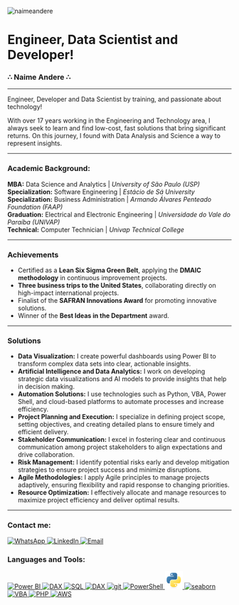 <p align="left"> <img src="https://komarev.com/ghpvc/?username=naimeandere&label=Profile%20views&color=0e75b6&style=flat" alt="naimeandere" /> </p>

# Engineer, Data Scientist and Developer!

<h3> ∴ Naime Andere ∴ </h3>

***
Engineer, Developer and Data Scientist by training, and passionate about technology! <br>

With over 17 years working in the Engineering and Technology area, I always seek to learn and find low-cost, fast solutions that bring significant returns. On this journey, I found with Data Analysis and Science a way to represent insights. <br>

***
### Academic Background: <br>
__MBA:__ Data Science and Analytics | *University of São Paulo (USP)* </br>
__Specialization:__ Software Engineering | *Estácio de Sá University* </br>
__Specialization:__ Business Administration | *Armando Álvares Penteado Foundation (FAAP)* </br>
__Graduation:__ Electrical and Electronic Engineering | *Universidade do Vale do Paraíba (UNIVAP)* </br>
__Technical:__ Computer Technician | *Univap Technical College* </br>





***
### Achievements

- Certified as a **Lean Six Sigma Green Belt**, applying the **DMAIC methodology** in continuous improvement projects.
- **Three business trips to the United States**, collaborating directly on high-impact international projects.
- Finalist of the **SAFRAN Innovations Award** for promoting innovative solutions.
- Winner of the **Best Ideas in the Department** award.

***
### Solutions
- **Data Visualization:** I create powerful dashboards using Power BI to transform complex data sets into clear, actionable insights.
- **Artificial Intelligence and Data Analytics:** I work on developing strategic data visualizations and AI models to provide insights that help in decision making.
- **Automation Solutions:** I use technologies such as Python, VBA, Power Shell, and cloud-based platforms to automate processes and increase efficiency.
- **Project Planning and Execution:** I specialize in defining project scope, setting objectives, and creating detailed plans to ensure timely and efficient delivery.
- **Stakeholder Communication:** I excel in fostering clear and continuous communication among project stakeholders to align expectations and drive collaboration.
- **Risk Management:** I identify potential risks early and develop mitigation strategies to ensure project success and minimize disruptions.
- **Agile Methodologies:** I apply Agile principles to manage projects adaptively, ensuring flexibility and rapid response to changing priorities.
- **Resource Optimization:** I effectively allocate and manage resources to maximize project efficiency and deliver optimal results.


***
<h3 align="left">Contact me:</h3>
<p align="left">
<a href="https://wa.me/5512988019622" target="_blank">
 <img src="https://img.shields.io/badge/WhatsApp-25D366?style=for-the-badge&logo=whatsapp&logoColor=white" alt="WhatsApp">
</a>
<a href="https://www.linkedin.com/in/naimeandere" target="_blank">
 <img src="https://img.shields.io/badge/LinkedIn-0077B5?style=for-the-badge&logo=linkedin&logoColor=white" alt="LinkedIn">
</a>
<a href="mailto:naime.andere@gmail.com" target="_blank">
 <img src="https://img.shields.io/badge/Email-D14836?style=for-the-badge&logo=gmail&logoColor=white" alt="Email">
</a>
</p>





<h3 align="left">Languages and Tools:</h3>
<p align="left"> 
  <a href="https://app.powerbi.com/" target="_blank" rel="noreferrer"> <img src="https://uxwing.com/wp-content/themes/uxwing/download/brands-and-social-media/power-bi-icon.png" alt="Power BI" width="40" height="40"/> </a> 
  <a href="https://learn.microsoft.com/pt-br/dax/" target="_blank" rel="noreferrer"> <img src="https://media.licdn.com/dms/image/D5612AQFsYjicCZwBWg/article-cover_image-shrink_600_2000/0/1662127720656?e=2147483647&v=beta&t=xTTdPqkMQdwR7CMuNhO-Otfe1tRSVLaDReQ3gdZj2LM" alt="DAX" width="40" height="40"/> </a> 
  <a href="https://support.microsoft.com/pt-br/topic/acessar-sql-conceitos-b%C3%A1sicos-vocabul%C3%A1rio-e-sintaxe-444d0303-cde1-424e-9a74-e8dc3e460671" target="_blank" rel="noreferrer"> <img src="https://encrypted-tbn0.gstatic.com/images?q=tbn:ANd9GcSnzPq-1GBQiKEBQT5hpPxj8c8gi8-oKI0bng&s" alt="SQL" width="40" height="40"/> </a> 
  <a href="https://learn.microsoft.com/en-us/power-query/" target="_blank" rel="noreferrer"> <img src="https://www.ted.com.my/wp-content/uploads/2018/06/Icon-power-query-2048x2048.png" alt="DAX" width="40" height="40"/> </a> 
  <a href="https://git-scm.com/" target="_blank" rel="noreferrer"> <img src="https://www.vectorlogo.zone/logos/git-scm/git-scm-icon.svg" alt="git" width="40" height="40"/> </a> 
  <a href="https://learn.microsoft.com/pt-br/powershell/" target="_blank" rel="noreferrer"> <img src="https://encrypted-tbn0.gstatic.com/images?q=tbn:ANd9GcR8Ffog4dO8G5cLNPGYwscUZr-HhCAtVqfQKg&s" alt="PowerShell" width="40" height="40"/> </a> 
  <a href="https://www.python.org" target="_blank" rel="noreferrer"> <img src="https://raw.githubusercontent.com/devicons/devicon/master/icons/python/python-original.svg" alt="python" width="40" height="40"/> </a> 
  <a href="https://seaborn.pydata.org/" target="_blank" rel="noreferrer"> <img src="https://seaborn.pydata.org/_images/logo-mark-lightbg.svg" alt="seaborn" width="40" height="40"/> </a>
  <a href="https://learn.microsoft.com/pt-br/office/vba/api/overview/" target="_blank" rel="noreferrer"> <img src="https://www.remoterocketship.com/_next/image?url=%2Fimages%2Fblog%2FVBA-icon-for-blog.jpg&w=640&q=75" alt="VBA" width="40" height="40"/> </a> 
  <a href="https://www.php.net/" target="_blank" rel="noreferrer"> <img src="https://upload.wikimedia.org/wikipedia/commons/thumb/2/27/PHP-logo.svg/800px-PHP-logo.svg.png" alt="PHP" width="40" height="40"/> </a> 
  <a href="https://aws.com/" target="_blank" rel="noreferrer"> <img src="https://encrypted-tbn0.gstatic.com/images?q=tbn:ANd9GcQSObhWW7gEGNs1r3kbEXIeWuIDC74C6p5RVQ&s" alt="AWS" width="40" height="40"/> </a> 
  
</p>
